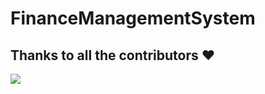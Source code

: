 # FinanceManagementSystem
## Thanks to all the contributors ❤️
<a href = "https://github.com/KrithikaSharma/FinanceManagementSystem/graphs/contributors">
  <img src = "https://contrib.rocks/image?repo=KrithikaSharma/FinanceManagementSystem/"/>
</a>
